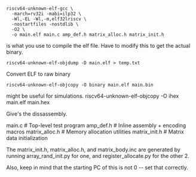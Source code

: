 ```
riscv64-unknown-elf-gcc \
  -march=rv32i -mabi=ilp32 \
  -Wl,-EL -Wl,-m,elf32lriscv \
  -nostartfiles -nostdlib \
  -O2 \
  -o main.elf main.c amp_def.h matrix_alloc.h matrix_init.h
```

is what you use to compile the elf file. Have to modify this to get the actual binary. 

```
riscv64-unknown-elf-objdump -D main.elf > temp.txt 
```

Convert ELF to raw binary
```
riscv64-unknown-elf-objcopy -O binary main.elf main.bin
```

might be useful for simulations.
riscv64-unknown-elf-objcopy -O ihex main.elf main.hex


Give's the dissassembly. 

main.c                # Top-level test program
amp_def.h             # Inline assembly + encoding macros
matrix_alloc.h        # Memory allocation utilities
matrix_init.h         # Matrix data initialization

The matrix_init.h, matrix_alloc.h, and matrix_body.inc are generated by 
running array_rand_init.py for one, and register_allocate.py for the other 2. 

Also, keep in mind that the starting PC of this is not 0 -- set that correctly. 
